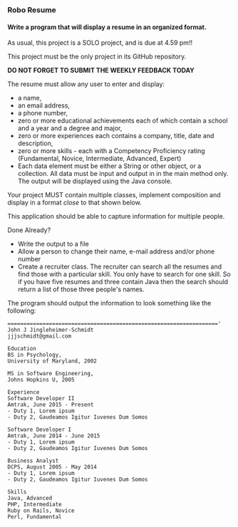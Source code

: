 ### Robo Resume

#### Write a program that will display a resume in an organized format.

As usual, this project is a SOLO project, and is due at 4.59 pm!! 

This project must be the only project in its GitHub repository.

**DO NOT FORGET TO SUBMIT THE WEEKLY FEEDBACK TODAY**

The resume must allow any user to enter and display:
- a name, 
- an email address, 
- a phone number,
- zero or more educational achievements each of which contain a school and a year and a degree and major,
- zero or more experiences each contains a company, title, date and description,
- zero or more skills - each with a Competency Proficiency rating (Fundamental, Novice, Intermediate, Advanced, Expert)
- Each data element must be either a String or other object, or a collection. All data must be input and output in in the main method only. The output will be displayed using the Java console. 

Your project MUST contain multiple classes, implement composition and display in a format *close* to that shown below.

This application should be able to capture information for multiple people. 

Done Already?
- Write the output to a file
- Allow a person to change their name, e-mail address and/or phone number
- Create a recruiter class. The recruiter can search all the resumes and find those with a particular skill. You only have to search for one skill. So if you have five resumes and three contain Java then the search should return a list of those three people's names.

The program should output the information to look something like the following:

```
=================================================================='
John J Jingleheimer-Schmidt
jjjschmidt@gmail.com

Education
BS in Psychology,
University of Maryland, 2002

MS in Software Engineering,
Johns Hopkins U, 2005

Experience
Software Developer II
Amtrak, June 2015 - Present
- Duty 1, Lorem ipsum
- Duty 2, Gaudeamos Igitur Iuvenes Dum Somos

Software Developer I
Amtrak, June 2014 - June 2015
- Duty 1, Lorem ipsum
- Duty 2, Gaudeamos Igitur Iuvenes Dum Somos

Business Analyst
DCPS, August 2005 - May 2014
- Duty 1, Lorem ipsum
- Duty 2, Gaudeamos Igitur Iuvenes Dum Somos

Skills
Java, Advanced
PHP, Intermediate
Ruby on Rails, Novice
Perl, Fundamental
```